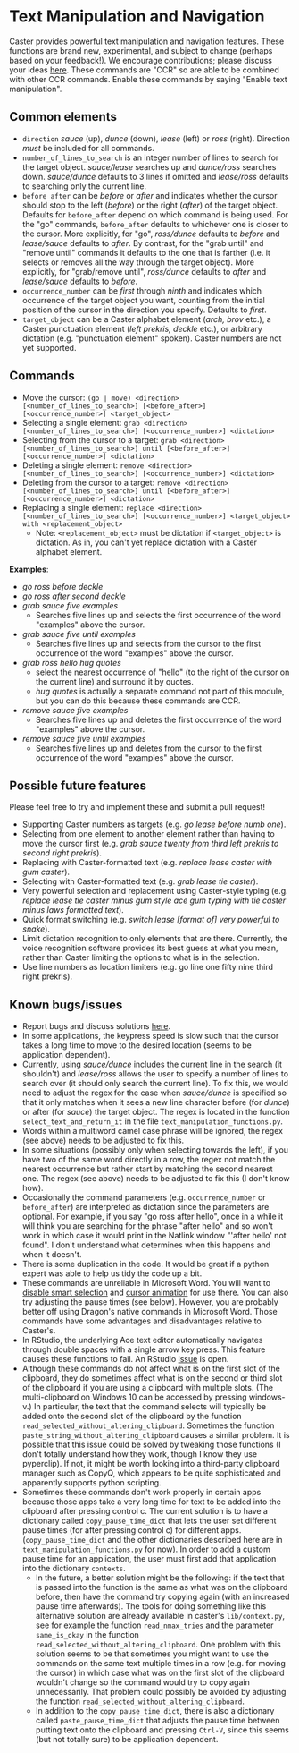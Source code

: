 # Text Manipulation and Navigation

Caster provides powerful text manipulation and navigation features. These functions are brand new, experimental, and subject to change (perhaps based on your feedback!). We encourage contributions; please discuss your ideas [here](https://github.com/dictation-toolbox/Caster/issues/579). These commands are "CCR" so are able to be combined with other CCR commands. Enable these commands by saying "Enable text manipulation".

## Common elements

- `direction` _sauce_ (up), _dunce_ (down), _lease_ (left) or _ross_ (right). Direction _must_ be included for all commands.
- `number_of_lines_to_search` is an integer number of lines to search for the target object. _sauce/lease_ searches up and _dunce/ross_ searches down. _sauce/dunce_ defaults to 3 lines if omitted and _lease/ross_ defaults to searching only the current line.
- `before_after` can be _before_ or _after_ and indicates whether the cursor should stop to the left (_before_) or the right (_after_) of the target object. Defaults for `before_after` depend on which command is being used. For the "go" commands, `before_after` defaults to whichever one is closer to the cursor. More explicitly, for "go", _ross/dunce_ defaults to _before_ and _lease/sauce_ defaults to _after_.  By contrast, for the "grab until" and "remove until" commands it defaults to the one that is farther (i.e. it selects or removes all the way through the target object). More explicitly, for "grab/remove until", _ross/dunce_ defaults to _after_ and _lease/sauce_ defaults to _before_. 
- `occurrence_number` can be _first_ through _ninth_ and indicates which occurrence of the target object you want, counting from the initial position of the cursor in the direction you specify. Defaults to _first_.
- `target_object` can be a Caster alphabet element (_arch, brov_ etc.), a Caster punctuation element (_left prekris, deckle_ etc.), or arbitrary dictation (e.g. "punctuation element" spoken). Caster numbers are not yet supported.

## Commands

- Move the cursor: `(go | move) <direction> [<number_of_lines_to_search>] [<before_after>] [<occurrence_number>] <target_object>` 
- Selecting a single element: `grab <direction> [<number_of_lines_to_search>] [<occurrence_number>] <dictation>`
- Selecting from the cursor to a target: `grab <direction> [<number_of_lines_to_search>] until [<before_after>] [<occurrence_number>] <dictation>`
- Deleting a single element: `remove <direction> [<number_of_lines_to_search>] [<occurrence_number>] <dictation>`
- Deleting from the cursor to a target: `remove <direction> [<number_of_lines_to_search>] until [<before_after>] [<occurrence_number>] <dictation>`
- Replacing a single element: `replace <direction>  [<number_of_lines_to_search>] [<occurrence_number>] <target_object> with <replacement_object>`
    - Note: `<replacement_object>` must be dictation if `<target_object>` is dictation. As in, you can't yet replace dictation with a Caster alphabet element.

**Examples**:

- _go ross before deckle_
- _go ross after second deckle_
- _grab sauce five examples_
    - Searches five lines up and selects the first occurrence of the word "examples" above the cursor.
- _grab sauce five until examples_
    - Searches five lines up and selects from the cursor to the first occurrence of the word "examples" above the cursor.
- _grab ross hello hug quotes_
    - select the nearest occurrence of "hello" (to the right of the cursor on the current line) and surround it by quotes.
    - _hug quotes_ is actually a separate command not part of this module, but you can do this because these commands are CCR.
- _remove sauce five examples_
    - Searches five lines up and deletes the first occurrence of the word "examples" above the cursor.
- _remove sauce five until examples_
    - Searches five lines up and deletes from the cursor to the first occurrence of the word "examples" above the cursor.

## Possible future features
Please feel free to try and implement these and submit a pull request!

- Supporting Caster numbers as targets (e.g. _go lease before numb one_).
- Selecting from one element to another element rather than having to move the cursor first (e.g. _grab sauce twenty from third left prekris to second right prekris_).
- Replacing with Caster-formatted text (e.g. _replace lease caster with gum caster_).
- Selecting with Caster-formatted text (e.g. _grab lease tie caster_).
- Very powerful selection and replacement using Caster-style typing (e.g. _replace lease tie caster minus gum style ace gum typing with tie caster minus laws formatted text_).
- Quick format switching (e.g. _switch lease [format of] very powerful to snake_).
- Limit dictation recognition to only elements that are there. Currently, the voice recognition software provides its best guess at what you mean, rather than Caster limiting the options to what is in the selection.
- Use line numbers as location limiters (e.g. go line one fifty nine third right prekris).

## Known bugs/issues
- Report bugs and discuss solutions [here](https://github.com/dictation-toolbox/Caster/issues/579).
- In some applications, the keypress speed is slow such that the cursor takes a long time to move to the desired location (seems to be application dependent).
- Currently, using _sauce/dunce_ includes the current line in the search (it shouldn't) and _lease/ross_ allows the user to specify a number of lines to search over (it should only search the current line). To fix this, we would need to adjust the regex for the case when _sauce/dunce_ is specified so that it only matches when it sees a new line character before (for _dunce_) or after (for _sauce_) the target object. The regex is located in the function `select_text_and_return_it` in the file `text_manipulation_functions.py`.
- Words within a multiword camel case phrase will be ignored, the regex (see above) needs to be adjusted to fix this. 
- In some situations (possibly only when selecting towards the left), if you have two of the same word directly in a row, the regex not match the nearest occurrence but rather start by matching the second nearest one. The regex (see above) needs to be adjusted to fix this (I don't know how).
- Occasionally the command parameters (e.g. `occurrence_number` or `before_after`) are interpreted as dictation since the parameters are optional. For example, if you say "go ross after hello", once in a while it will think you are searching for the phrase "after hello" and so won't work in which case it would print in the Natlink window "'after hello' not found". I don't understand what determines when this happens and when it doesn't.
- There is some duplication in the code. It would be great if a python expert was able to help us tidy the code up a bit.
- These commands are unreliable in Microsoft Word. You will want to [disable smart selection](https://superuser.com/questions/962710/how-to-make-microsoft-word-selection-behave-like-it-would-in-a-plain-text-editor) and [cursor animation](https://www.404techsupport.com/2012/11/07/disable-cursor-animation-word-2013/) for use there. You can also try adjusting the pause times (see below). However, you are probably better off using Dragon's native commands in Microsoft Word. Those commands have some advantages and disadvantages relative to Caster's.
- In RStudio, the underlying Ace text editor automatically navigates through double spaces with a single arrow key press. This feature causes these functions to fail. An RStudio [issue](https://github.com/rstudio/rstudio/issues/4934) is open.
- Although these commands do not affect what is on the first slot of the clipboard, they do sometimes affect what is on the second or third slot of the clipboard if you are using a clipboard with multiple slots. (The multi-clipboard on Windows 10 can be accessed by pressing windows-v.) In particular, the text that the command selects will typically be added onto the second slot of the clipboard by the function `read_selected_without_altering_clipboard`. Sometimes the function `paste_string_without_altering_clipboard` causes a similar problem. It is possible that this issue could be solved by tweaking those functions (I don't totally understand how they work, though I know they use pyperclip). If not, it might be worth looking into a third-party clipboard manager such as CopyQ, which appears to be quite sophisticated and apparently supports python scripting.
- Sometimes these commands don't work properly in certain apps because those apps take a very long time for text to be added into the clipboard after pressing control c. The current solution is to have a dictionary called `copy_pause_time_dict` that lets the user set different pause times (for after pressing control c) for different apps. (`copy_pause_time_dict` and the other dictionaries described here are in `text_manipulation_functions.py` for now). In order to add a custom pause time for an application, the user must first add that application into the dictionary `contexts`.
    - In the future, a better solution might be the following:  if the text that is passed into the function is the same as what was on the clipboard before, then have the command try copying again (with an increased pause time afterwards). The tools for doing something like this alternative solution are already available in caster's `lib/context.py`, see for example the function `read_nmax_tries` and the parameter `same_is_okay` in the function `read_selected_without_altering_clipboard`. One problem with this solution seems to be that sometimes you might want to use the commands on the same text multiple times in a row (e.g. for moving the cursor) in which case what was on the first slot of the clipboard wouldn't change so the command would try to copy again unnecessarily. That problem could possibly be avoided by adjusting the function `read_selected_without_altering_clipboard`. 
    - In addition to the `copy_pause_time_dict`, there is also a dictionary called `paste_pause_time_dict` that adjusts the pause time between putting text onto the clipboard and pressing `Ctrl-V`, since this seems (but not totally sure) to be application dependent.
